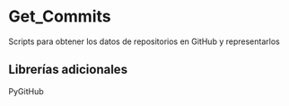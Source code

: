 # Get_Commits
Scripts para obtener los datos de repositorios en GitHub y representarlos

## Librerías adicionales
PyGitHub